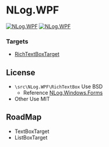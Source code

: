 # NLog.WPF

[![NLog.WPF](https://img.shields.io/nuget/v/NLog.WPF.svg)](https://www.nuget.org/packages/NLog.WPF/) 
[![NLog.WPF](https://img.shields.io/nuget/dt/NLog.WPF)](https://www.nuget.org/packages/NLog.WPF/) 
 
### Targets

* [RichTextBoxTarget](docs/RichTextBox.md)


## License

* `\src\NLog.WPF\RichTextBox` Use BSD
  * Reference [NLog.Windows.Forms](https://github.com/NLog/NLog.Windows.Forms)
* Other Use MIT


## RoadMap

* TextBoxTarget
* ListBoxTarget